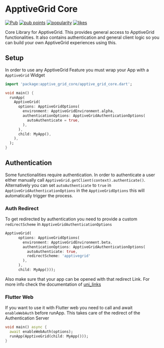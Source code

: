 # ApptiveGrid Core

[![Pub](https://img.shields.io/pub/v/apptive_grid_core.svg)](https://pub.dartlang.org/packages/apptive_grid_core)  [![pub points](https://badges.bar/apptive_grid_core/pub%20points)](https://pub.dev/packages/apptive_grid_core/score)  [![popularity](https://badges.bar/apptive_grid_core/popularity)](https://pub.dev/packages/apptive_grid_core/score)  [![likes](https://badges.bar/apptive_grid_core/likes)](https://pub.dev/packages/apptive_grid_core/score)

Core Library for ApptiveGrid. This provides general access to ApptiveGrid functionalities.
It also contains authentication and general client logic so you can build your own ApptiveGrid experiences using this.

## Setup
In order to use any ApptiveGrid Feature you must wrap your App with a `ApptiveGrid` Widget

```dart
import 'package:apptive_grid_core/apptive_grid_core.dart';

void main() {
  runApp(
    ApptiveGrid(
      options: ApptiveGridOptions(
        environment: ApptiveGridEnvironment.alpha,
        authenticationOptions: ApptiveGridAuthenticationOptions(
          autoAuthenticate = true,
        ),
      ),
      child: MyApp(),
    ),
  );
}
```

## Authentication
Some functionalities require authentication.
In order to authenticate a user either manually call `ApptiveGrid.getClient(context).authenticate()`.
Alternatively you can set `autoAuthenticate` to `true` in `ApptiveGridAuthenticationOptions` in the `ApptiveGridOptions` this will automatically trigger the process.
### Auth Redirect
To get redirected by authentication you need to provide a custom `redirectScheme` in `ApptiveGridAuthenticationOptions`
```dart
ApptiveGrid(
      options: ApptiveGridOptions(
        environment: ApptiveGridEnvironment.beta,
        authenticationOptions: ApptiveGridAuthenticationOptions(
          autoAuthenticate: true,
          redirectScheme: 'apptivegrid'
        ),
      ),
      child: MyApp()));
```
Also make sure that your app can be opened with that redirect Link. For more info check the documentation of [uni_links](https://pub.dev/packages/uni_links)
### Flutter Web
If you want to use it with Flutter web you need to call and await `enableWebAuth` before runApp. This takes care of the redirect of the Authentication Server

```dart
void main() async {
  await enableWebAuth(options);
  runApp(ApptiveGrid(child: MyApp()));
}
```